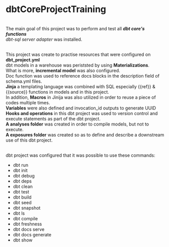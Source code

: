 # dbtCoreProjectTraining
<br />The main goal of this project was to perform and test all ***dbt core's functions***
<br />_dbt-sql server adapter_ was installed.

<br />This project was create to practise resources that were configured on **dbt_project.yml**
<br />dbt models in a warehouse was periststed by using **Materializations**.
<br />What is more, **incremental model** was also configured.
<br />Doc function was used to reference docs blocks in the description field of schema.yml files.
<br />**Jinja** a templating language was combined with SQL especially {{ref}} & {{source}} functions in models and in this project.
<br />In addition, **Macros** in Jinija was also utilized in order to reuse a piece of codes multiple times.
<br />**Variables** were also defined and invocation_id outputs to generate UUID
<br />**Hooks and operations** in this dbt project was used to version control and execute statements as part of the dbt project.
<br />**A analyses folder** was created in order to compile models, but not to execute.
<br />**A exposures folder** was created so as to define and describe a downstream use of this dbt project. 

<br />dbt project was configured that it was possible to use these commands: 
- dbt run
- dbt init
- dbt debug
- dbt deps
- dbt clean
- dbt test
- dbt build
- dbt seed
- dbt snapshot
- dbt ls
- dbt compile
- dbt freshness
- dbt docs serve
- dbt docs generate
- dbt show

